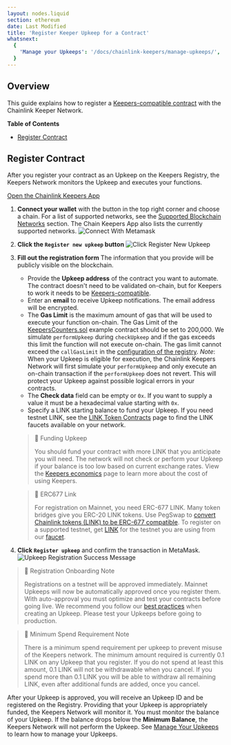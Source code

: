 ```yaml
---
layout: nodes.liquid
section: ethereum
date: Last Modified
title: 'Register Keeper Upkeep for a Contract'
whatsnext:
  {
    'Manage your Upkeeps': '/docs/chainlink-keepers/manage-upkeeps/',
  }
---
```


## Overview

This guide explains how to register a [Keepers-compatible contract](../compatible-contracts) with the Chainlink Keeper Network.

**Table of Contents**
+ [Register Contract](#register-contract)

## Register Contract

After you register your contract as an Upkeep on the Keepers Registry, the Keepers Network monitors the Upkeep and executes your functions.

<div class="remix-callout">
    <a href="https://keepers.chain.link" >Open the Chainlink Keepers App</a>
</div>

1. **Connect your wallet** with the button in the top right corner and choose a chain. For a list of supported networks, see the [Supported Blockchain Networks](../supported-networks) section. The Chain Keepers App also lists the currently supported networks.
  ![Connect With Metamask](/images/contract-devs/keeper/keeper-metamask.png)

1. **Click the `Register new upkeep` button**
  ![Click Register New Upkeep](/images/contract-devs/keeper/keeper-register.png)

1. **Fill out the registration form**
    The information that you provide will be publicly visible on the blockchain.

     - Provide the **Upkeep address** of the contract you want to automate. The contract doesn't need to be validated on-chain, but for Keepers to work it needs to be [Keepers-compatible](../compatible-contracts/).
     - Enter an **email** to receive Upkeep notifications. The email address will be encrypted.
     - The **Gas Limit** is the maximum amount of gas that will be used to execute your function on-chain. The Gas Limit of the [KeepersCounters.sol](/docs/chainlink-keepers/compatible-contracts#example-contract) example contract should be set to 200,000. We simulate `performUpkeep` during `checkUpkeep` and if the gas exceeds this limit the function will not execute on-chain. The gas limit cannot exceed the `callGasLimit` in the [configuration of the registry](/docs/chainlink-keepers/supported-networks/#configurations). *Note*: When your Upkeep is eligible for execution, the Chainlink Keepers Network will first simulate your `performUpkeep` and only execute an on-chain transaction if the `performUpkeep` does not revert. This will protect your Upkeep against possible logical errors in your contracts.
     - The **Check data** field can be empty or `0x`. If you want to supply a value it must be a hexadecimal value starting with `0x`.
     - Specify a LINK starting balance to fund your Upkeep. If you need testnet LINK, see the [LINK Token Contracts](/docs/link-token-contracts/) page to find the LINK faucets available on your network.

    > 🚧 Funding Upkeep
    >
    > You should fund your contract with more LINK that you anticipate you will need. The network will not check or perform your Upkeep if your balance is too low based on current exchange rates. View the [Keepers economics](../keeper-economics) page to learn more about the cost of using Keepers.

    > 🚧 ERC677 Link
    >
    > For registration on Mainnet, you need ERC-677 LINK. Many token bridges give you ERC-20 LINK tokens. Use PegSwap to [convert Chainlink tokens (LINK) to be ERC-677 compatible](https://pegswap.chain.link/). To register on a supported testnet, get [LINK](../../link-token-contracts/) for the testnet you are using from our [faucet](https://faucets.chain.link/).

1. **Click `Register upkeep`** and confirm the transaction in MetaMask.
    ![Upkeep Registration Success Message](/images/contract-devs/keeper/keeper-registration-submitted.png)

> 📘 Registration Onboarding Note
>
> Registrations on a testnet will be approved immediately. Mainnet Upkeeps will now be automatically approved once you register them. With auto-approval you must optimize and test your contracts before going live. We recommend you follow our [best practices](../compatible-contracts/#best-practices) when creating an Upkeep. Please test your Upkeeps before going to production.

> 🚧 Minimum Spend Requirement Note
>
> There is a minimum spend requirement per upkeep to prevent misuse of the Keepers network. The minimum amount required is currently 0.1 LINK on any Upkeep that you register. If you do not spend at least this amount, 0.1 LINK will not be withdrawable when you cancel. If you spend more than 0.1 LINK you will be able to withdraw all remaining LINK, even after additional funds are added, once you cancel.

After your Upkeep is approved, you will receive an Upkeep ID and be registered on the Registry. Providing that your Upkeep is appropriately funded, the Keepers Network will monitor it. You must monitor the balance of your Upkeep. If the balance drops below the **Minimum Balance**, the Keepers Network will not perform the Upkeep. See [Manage Your Upkeeps](../manage-upkeeps) to learn how to manage your Upkeeps.